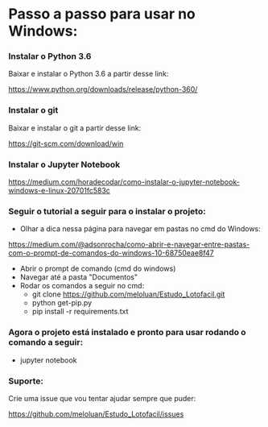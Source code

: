# Passo a passo para usar no Windows:
### Instalar o Python 3.6
Baixar e instalar o Python 3.6 a partir desse link:

https://www.python.org/downloads/release/python-360/

### Instalar o git

Baixar e instalar o git a partir desse link:

https://git-scm.com/download/win

### Instalar o Jupyter Notebook

https://medium.com/horadecodar/como-instalar-o-jupyter-notebook-windows-e-linux-20701fc583c

### Seguir o tutorial a seguir para o instalar o projeto:

* Olhar a dica nessa página para navegar em pastas no cmd do Windows:

https://medium.com/@adsonrocha/como-abrir-e-navegar-entre-pastas-com-o-prompt-de-comandos-do-windows-10-68750eae8f47

* Abrir o prompt de comando (cmd do windows)
* Navegar até a pasta "Documentos"
* Rodar os comandos a seguir no cmd:
  - git clone https://github.com/meloluan/Estudo_Lotofacil.git
  - python get-pip.py
  - pip install -r requirements.txt

### Agora o projeto está instalado e pronto para usar rodando o comando a seguir:

* jupyter notebook

### Suporte:
Crie uma issue que vou tentar ajudar sempre que puder:

https://github.com/meloluan/Estudo_Lotofacil/issues
